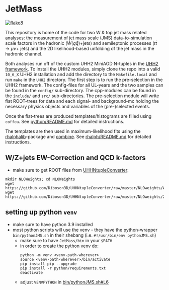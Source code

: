 # JetMass
[![flake8](https://github.com/UHH2/JetMass/actions/workflows/lint.yml/badge.svg)](https://github.com/UHH2/JetMass/actions/workflows/lint.yml)

This repository is home of the code for two W & top jet mass related analyses: the measurement of jet mass scale (JMS) data-to-simulation scale factors in the hadronic ($W(q\bar{q}$)+jets) and semileptonic processes ($t \bar{t} \rightarrow \mu \nu$+ jets)  and the 2D likelihood-based unfolding of the jet mass in the hadronic channel.

Both analyses run off of the custom UHH2 MiniAOD N-tuples in the [UHH2 framework](https://github.com/UHH2/UHH2). To install the UHH2 modules, simply clone the repo into a valid `10_6_X` UHH2 installation and add the directory to the `Makefile.local` and run `make` in the `UHH2` directory.
The first step is to run the pre-selection in the UHH2 framework. The config-files for all UL-years and the two samples can be found in the `config/` sub-directory. The cpp-modules can be found in the `include/` and `src/` sub-directories. The pre-selection module will write flat ROOT-trees for data and each signal- and background-mc holding the necessary physics objects and variables of the (pre-)selected events.

Once the flat-trees are produced templates/histograms are filled using `coffea`. See [python/README.md](python/README.md) for detailed instructions.  

The templates are then used in maximum-likelihood fits using the [rhalphalib](https://github.com/nsmith-/rhalphalib)-package and [combine](http://cms-analysis.github.io/HiggsAnalysis-CombinedLimit/). See [rhalph/README.md](rhalph/README.md) for detailed instructions.  

## W/Z+jets EW-Correction and QCD k-factors
- make sure to get ROOT files from 
[UHHNtupleConverter](https://github.com/Diboson3D/UHHNtupleConverter):

```
mkdir NLOWeights; cd NLOWeights
wget https://github.com/Diboson3D/UHHNtupleConverter/raw/master/NLOweights/WJetsCorr.root
wget https://github.com/Diboson3D/UHHNtupleConverter/raw/master/NLOweights/ZJetsCorr.root
```


## setting up python `venv`
- make sure to have python 3.9 installed
- most python scripts will use the venv - they have the python-wrapper `bin/pythonJMS.sh` in their shebang (i.e. `#!/usr/bin/env pythonJMS.sh`)
  - make sure to have `JetMass/bin` in your `$PATH`
  - in order to create the python venv do:
    ```
    python -m venv <venv-path-wherever>
    source <venv-path-wherever>/bin/activate
    pip install pip --upgrade
    pip install -r python/requirements.txt
    deactivate
    ```
  - adjust `VENVPYTHON` in [bin/pythonJMS.sh#L6](bin/pythonJMS.sh#L6)